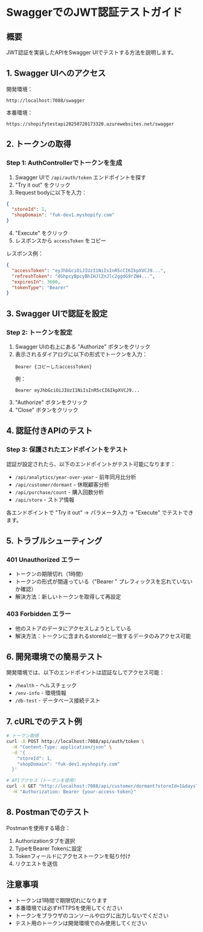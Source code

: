# SwaggerでのJWT認証テストガイド

## 概要
JWT認証を実装したAPIをSwagger UIでテストする方法を説明します。

## 1. Swagger UIへのアクセス

開発環境：
```
http://localhost:7088/swagger
```

本番環境：
```
https://shopifytestapi20250720173320.azurewebsites.net/swagger
```

## 2. トークンの取得

### Step 1: AuthControllerでトークンを生成

1. Swagger UIで `/api/auth/token` エンドポイントを探す
2. "Try it out" をクリック
3. Request bodyに以下を入力：

```json
{
  "storeId": 1,
  "shopDomain": "fuk-dev1.myshopify.com"
}
```

4. "Execute" をクリック
5. レスポンスから `accessToken` をコピー

レスポンス例：
```json
{
  "accessToken": "eyJhbGciOiJIUzI1NiIsInR5cCI6IkpXVCJ9...",
  "refreshToken": "dGhpcyBpcyBhIHJlZnJlc2ggdG9rZW4...",
  "expiresIn": 3600,
  "tokenType": "Bearer"
}
```

## 3. Swagger UIで認証を設定

### Step 2: トークンを設定

1. Swagger UIの右上にある "Authorize" ボタンをクリック
2. 表示されるダイアログに以下の形式でトークンを入力：
   ```
   Bearer {コピーしたaccessToken}
   ```
   例：
   ```
   Bearer eyJhbGciOiJIUzI1NiIsInR5cCI6IkpXVCJ9...
   ```
3. "Authorize" ボタンをクリック
4. "Close" ボタンをクリック

## 4. 認証付きAPIのテスト

### Step 3: 保護されたエンドポイントをテスト

認証が設定されたら、以下のエンドポイントがテスト可能になります：

- `/api/analytics/year-over-year` - 前年同月比分析
- `/api/customer/dormant` - 休眠顧客分析
- `/api/purchase/count` - 購入回数分析
- `/api/store` - ストア情報

各エンドポイントで "Try it out" → パラメータ入力 → "Execute" でテストできます。

## 5. トラブルシューティング

### 401 Unauthorized エラー

- トークンの期限切れ（1時間）
- トークンの形式が間違っている（"Bearer " プレフィックスを忘れていないか確認）
- 解決方法：新しいトークンを取得して再設定

### 403 Forbidden エラー

- 他のストアのデータにアクセスしようとしている
- 解決方法：トークンに含まれるstoreIdと一致するデータのみアクセス可能

## 6. 開発環境での簡易テスト

開発環境では、以下のエンドポイントは認証なしでアクセス可能：

- `/health` - ヘルスチェック
- `/env-info` - 環境情報
- `/db-test` - データベース接続テスト

## 7. cURLでのテスト例

```bash
# トークン取得
curl -X POST http://localhost:7088/api/auth/token \
  -H "Content-Type: application/json" \
  -d '{
    "storeId": 1,
    "shopDomain": "fuk-dev1.myshopify.com"
  }'

# APIアクセス（トークンを使用）
curl -X GET "http://localhost:7088/api/customer/dormant?storeId=1&daysThreshold=90" \
  -H "Authorization: Bearer {your-access-token}"
```

## 8. Postmanでのテスト

Postmanを使用する場合：

1. Authorizationタブを選択
2. TypeをBearer Tokenに設定
3. Tokenフィールドにアクセストークンを貼り付け
4. リクエストを送信

## 注意事項

- トークンは1時間で期限切れになります
- 本番環境では必ずHTTPSを使用してください
- トークンをブラウザのコンソールやログに出力しないでください
- テスト用のトークンは開発環境でのみ使用してください
